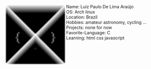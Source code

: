 <img src="logotipo.png" align="left" width="200px">
Name: Luiz Paulo De Lima Araújo
<br>
OS: Arch linux
<br>
Location: Brazil
<br>
Hobbies: amateur astronomy, cycling ...
<br>
Projects: none for now
<br>
Favorite-Language: C
<br>
Learning: html css javascript
